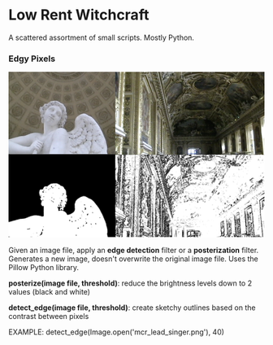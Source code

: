 # Low Rent Witchcraft

A scattered assortment of small scripts. Mostly Python.

### Edgy Pixels
![](edgypixels.png)

Given an image file, apply an **edge detection** filter or a **posterization** filter. 
Generates a new image, doesn't overwrite the original image file.
Uses the Pillow Python library.

**posterize(image file, threshold)**: reduce the brightness levels down to 2 values (black and white)

**detect_edge(image file, threshold)**: create sketchy outlines based on the contrast between pixels

EXAMPLE: detect_edge(Image.open('mcr_lead_singer.png'), 40)
